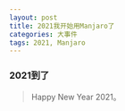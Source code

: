 ```yaml
---
layout: post
title: 2021我开始用Manjaro了
categories: 大事件
tags: 2021, Manjaro
---
```


### 2021到了

> Happy New Year 2021。
